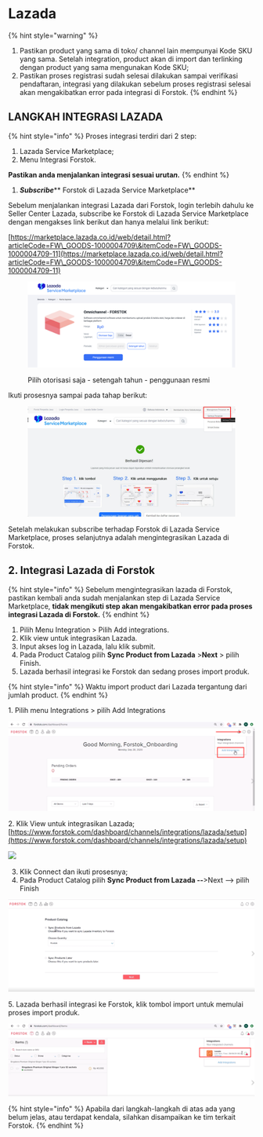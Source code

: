 # Lazada

{% hint style="warning" %}
1. Pastikan product yang sama di toko/ channel lain mempunyai Kode SKU yang sama. Setelah integration, product akan di import dan terlinking dengan product yang sama mengunakan Kode SKU;
2. Pastikan proses registrasi sudah selesai dilakukan sampai verifikasi pendaftaran, integrasi yang dilakukan sebelum proses registrasi selesai akan mengakibatkan error pada integrasi di Forstok.
{% endhint %}

## LANGKAH INTEGRASI LAZADA

{% hint style="info" %}
Proses integrasi terdiri dari 2 step:

1. Lazada Service Marketplace;
2. Menu Integrasi Forstok.

**Pastikan anda menjalankan integrasi sesuai uruta**_**n.**_
{% endhint %}

1. _**Subscribe**_** Forstok di Lazada Service Marketplace**

Sebelum menjalankan integrasi Lazada dari Forstok, login terlebih dahulu ke Seller Center Lazada, subscribe ke Forstok di Lazada Service Marketplace dengan mengakses link berikut dan hanya melalui link berikut:&#x20;

[https://marketplace.lazada.co.id/web/detail.html?articleCode=FW\_GOODS-1000004709\&itemCode=FW\_GOODS-1000004709-11](https://marketplace.lazada.co.id/web/detail.html?articleCode=FW\_GOODS-1000004709\&itemCode=FW\_GOODS-1000004709-11)

<figure><img src="../../.gitbook/assets/Lazada Service.png" alt=""><figcaption><p>Pilih otorisasi saja - setengah tahun - penggunaan resmi</p></figcaption></figure>

Ikuti prosesnya sampai pada tahap berikut:

<figure><img src="../../.gitbook/assets/image (467).png" alt=""><figcaption></figcaption></figure>

Setelah melakukan subscribe terhadap Forstok di Lazada Service Marketplace, proses selanjutnya adalah mengintegrasikan Lazada di Forstok.

## 2. Integrasi Lazada di Forstok

{% hint style="info" %}
Sebelum mengintegrasikan lazada di Forstok, pastikan kembali anda sudah menjalankan step di Lazada Service Marketplace, **tidak mengikuti step akan mengakibatkan error pada proses integrasi Lazada di Forstok.**
{% endhint %}

1. Pilih Menu Integration > Pilih Add integrations.
2. Klik view untuk integrasikan Lazada.
3. Input akses log in Lazada, lalu klik submit.
4. Pada Product Catalog pilih **Sync Product from Lazada** >**Next** > pilih Finish.
5. Lazada berhasil integrasi ke Forstok dan sedang proses import produk.

{% hint style="info" %}
Waktu import product dari Lazada tergantung dari jumlah product.
{% endhint %}

1\. Pilih menu Integrations > pilih Add Integrations

![](<../../.gitbook/assets/image (142).png>)

2\. Klik View untuk integrasikan Lazada; \
[https://www.forstok.com/dashboard/channels/integrations/lazada/setup](https://www.forstok.com/dashboard/channels/integrations/lazada/setup)

![](<../../.gitbook/assets/Screenshot 2024-02-07 at 5.28.46 PM.png>)

3. Klik Connect dan ikuti prosesnya;
4. Pada Product Catalog pilih **Sync Product from Lazada --**>Next --> pilih Finish

![](<../../.gitbook/assets/image (210).png>)

5\. Lazada berhasil integrasi ke Forstok, klik tombol import untuk memulai proses import produk.

![](<../../.gitbook/assets/image (242).png>)

{% hint style="info" %}
Apabila dari langkah-langkah di atas ada yang belum jelas, atau terdapat kendala, silahkan disampaikan ke tim terkait Forstok.
{% endhint %}
